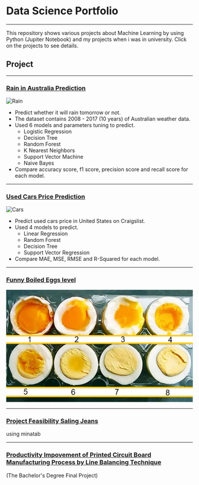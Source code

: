 # Data Science Portfolio
---
This repository shows various projects about Machine Learning by using Python (Jupiter Notebook) and my projects when i was in university. Click on the projects to see details.

## Project
---
### [Rain in Australia Prediction](https://github.com/TawanTan/Data-Science-Portfolio/blob/master/Rain-in-Australia-Prediction/Rain-in-Australia-Prediction.ipynb)
![Rain](https://media1.tenor.com/images/735e68b36fb24b5cadda815230daad05/tenor.gif?itemid=13649339)
- Predict whether it will rain tomorrow or not.
- The dataset contains 2008 - 2017 (10 years) of Australian weather data.
- Used 6 models and parameters tuning to predict.
    - Logistic Regression
    - Decision Tree
    - Random Forest
    - K Nearest Neighbors
    - Support Vector Machine
    - Naive Bayes
- Compare accuracy score, f1 score, precision score and recall score for each model.



---
### [Used Cars Price Prediction](https://github.com/TawanTan/Data-Science-Portfolio/blob/master/Used-Cars-Price-Prediction/Used-Cars-Price-Prediction.ipynb)
![Cars](https://live.staticflickr.com/5052/5503668485_33e8c42932_w.jpg)
- Predict used cars price in United States on Craigslist.
- Used 4 models to predict.
    - Linear Regression
    - Random Forest
    - Decision Tree
    - Support Vector Regression
- Compare MAE, MSE, RMSE and R-Squared for each model.

---
### [Funny Boiled Eggs level](https://github.com/TawanTan/Data-Science-Portfolio/blob/master/Boiled-eggs/%E0%B8%A3%E0%B8%A7%E0%B8%A1%E0%B9%80%E0%B8%A5%E0%B9%88%E0%B8%A1%E0%B8%95%E0%B9%89%E0%B8%99%E0%B9%84%E0%B8%82%E0%B9%88.pdf)
![Eggs](https://raw.githubusercontent.com/TawanTan/Data-Science-Portfolio/master/Boiled-eggs/image004%20copy.jpg)

---
### [Project Feasibility Saling Jeans](https://github.com/TawanTan/Data-Science-Portfolio/blob/master/Project-Feasibility-Study/%E0%B8%A3%E0%B8%A7%E0%B8%A1%E0%B9%80%E0%B8%A5%E0%B9%88%E0%B8%A1%20completed.pdf)

using minatab

---
### [Productivity Impovement of Printed Circuit Board Manufacturing Process by Line Balancing Technique](https://github.com/TawanTan/Data-Science-Portfolio/blob/master/Line-Balancing/%E0%B9%80%E0%B8%A5%E0%B9%88%E0%B8%A1%E0%B8%A3%E0%B8%B2%E0%B8%A2%E0%B8%87%E0%B8%B2%E0%B8%99.pdf)  
(The Bachelor's Degree Final Project)

